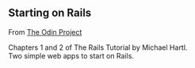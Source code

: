 ## Starting on Rails
From [The Odin Project](http://www.theodinproject.com/ruby-on-rails/getting-your-feet-wet)

Chapters 1 and 2 of The Rails Tutorial by Michael Hartl.<br>
Two simple web apps to start on Rails.
